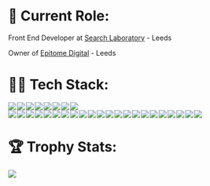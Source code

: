 <h1>💼 Current Role:</h1>
<p>Front End Developer at <a href="https://www.searchlaboratory.com/">Search Laboratory</a> - Leeds</p>
<p>Owner of <a href="https://epitome.digital/">Epitome Digital</a> - Leeds</p>

<h1>👩‍💻 Tech Stack:</h1>
<span><img style="display: inline-block; vertical-align: top; margin-right:2px;" src="https://img.shields.io/badge/CSS3-1572B6?style=for-the-badge&logo=css3&logoColor=white" /><img style="display: inline-block; vertical-align: top; margin-right:2px;" src="https://img.shields.io/badge/HTML5-E34F26?style=for-the-badge&logo=html5&logoColor=white" /><img style="display: inline-block; vertical-align: top; margin-right:2px;" src="https://img.shields.io/badge/json-5E5C5C?style=for-the-badge&logo=json&logoColor=white" /><img style="display: inline-block; vertical-align: top; margin-right:2px;" src="https://img.shields.io/badge/PHP-777BB4?style=for-the-badge&logo=php&logoColor=white" /><img style="display: inline-block; vertical-align: top; margin-right:2px;" src="https://img.shields.io/badge/eslint-3A33D1?style=for-the-badge&logo=eslint&logoColor=white" /><img style="display: inline-block; vertical-align: top; margin-right:2px;" src="https://img.shields.io/badge/GIT-E44C30?style=for-the-badge&logo=git&logoColor=white" /><img style="display: inline-block; vertical-align: top; margin-right:2px;" src="https://img.shields.io/badge/windows%20terminal-4D4D4D?style=for-the-badge&logo=windows%20terminal&logoColor=white" /><img style="display: inline-block; vertical-align: top; margin-right:2px;" src="https://img.shields.io/badge/hotjar-FD3A5C?style=for-the-badge&logo=hotjar&logoColor=white" /><im style="display: inline-block; vertical-align: top; margin-right:2px;"g src="https://img.shields.io/badge/Wordpress-21759B?style=for-the-badge&logo=wordpress&logoColor=white" /><img style="display: inline-block; vertical-align: top; margin-right:2px;" src="https://img.shields.io/badge/RSS-FFA500?style=for-the-badge&logo=rss&logoColor=white" /><img style="display: inline-block; vertical-align: top; margin-right:2px;" src="https://img.shields.io/badge/Adobe%20Creative%20Cloud-DA1F26?style=for-the-badge&logo=Adobe%20Creative%20Cloud&logoColor=white" /><img style="display: inline-block; vertical-align: top; margin-right:2px;" src="https://img.shields.io/badge/Adobe%20Photoshop-31A8FF?style=for-the-badge&logo=Adobe%20Photoshop&logoColor=black" /><img style="display: inline-block; vertical-align: top; margin-right:2px;" src="https://img.shields.io/badge/Adobe%20XD-470137?style=for-the-badge&logo=Adobe%20XD&logoColor=#FF61F6" /><img style="display: inline-block; vertical-align: top; margin-right:2px;" src="https://img.shields.io/badge/Canva-%2300C4CC.svg?&style=for-the-badge&logo=Canva&logoColor=white" /><img style="display: inline-block; vertical-align: top; margin-right:2px;" src="https://img.shields.io/badge/Dribbble-EA4C89?style=for-the-badge&logo=dribbble&logoColor=white" /><img style="display: inline-block; vertical-align: top; margin-right:2px;" src="https://img.shields.io/badge/Figma-F24E1E?style=for-the-badge&logo=figma&logoColor=white" /><img style="display: inline-block; vertical-align: top; margin-right:2px;" src="https://img.shields.io/badge/Sketch-FFB387?style=for-the-badge&logo=sketch&logoColor=black" /><img style="display: inline-block; vertical-align: top; margin-right:2px;" src="https://img.shields.io/badge/Drupal-0678BE?style=for-the-badge&logo=drupal&logoColor=white" /><img style="display: inline-block; vertical-align: top; margin-right:2px;" src="https://img.shields.io/badge/jQuery-0769AD?style=for-the-badge&logo=jquery&logoColor=white" /><img style="display: inline-block; vertical-align: top; margin-right:2px;" src="https://img.shields.io/badge/Material%20UI-007FFF?style=for-the-badge&logo=mui&logoColor=white" /><img style="display: inline-block; vertical-align: top; margin-right:2px;" src="https://img.shields.io/badge/npm-CB3837?style=for-the-badge&logo=npm&logoColor=white" /><img style="display: inline-block; vertical-align: top; margin-right:2px;" src="https://img.shields.io/badge/JavaScript-323330?style=for-the-badge&logo=javascript&logoColor=F7DF1E" /><img style="display: inline-block; vertical-align: top; margin-right:2px;" src="https://img.shields.io/badge/json-5E5C5C?style=for-the-badge&logo=json&logoColor=white" /><img style="display: inline-block; vertical-align: top; margin-right:2px;" src="https://img.shields.io/badge/Leaflet-199900?style=for-the-badge&logo=Leaflet&logoColor=white" /><img style="display: inline-block; vertical-align: top; margin-right:2px;" src="https://img.shields.io/badge/Sass-CC6699?style=for-the-badge&logo=sass&logoColor=white" /><img style="display: inline-block; vertical-align: top; margin-right:2px;" src="https://img.shields.io/badge/Bootstrap-563D7C?style=for-the-badge&logo=bootstrap&logoColor=white" /><img style="display: inline-block; vertical-align: top; margin-right:2px;" src="https://img.shields.io/badge/Gulp-CF4647?style=for-the-badge&logo=gulp&logoColor=white" /><img style="display: inline-block; vertical-align: top; margin-right:2px;" src="https://img.shields.io/badge/Tailwind_CSS-38B2AC?style=for-the-badge&logo=tailwind-css&logoColor=white" /><img style="display: inline-block; vertical-align: top; margin-right:2px;" src="https://img.shields.io/badge/Webpack-8DD6F9?style=for-the-badge&logo=Webpack&logoColor=white" /><img style="display: inline-block; vertical-align: top; margin-right:2px;" src="https://img.shields.io/badge/Xampp-F37623?style=for-the-badge&logo=xampp&logoColor=white" /><img style="display: inline-block; vertical-align: top; margin-right:2px;" src="https://img.shields.io/badge/Jira-0052CC?style=for-the-badge&logo=Jira&logoColor=white" /></span>

<h1>🏆 Trophy Stats:</h1>
<img style="display: inline-block; vertical-align: top; margin-right:2px;" src="https://github-profile-trophy.vercel.app/?username=brennan-jenkins" />


